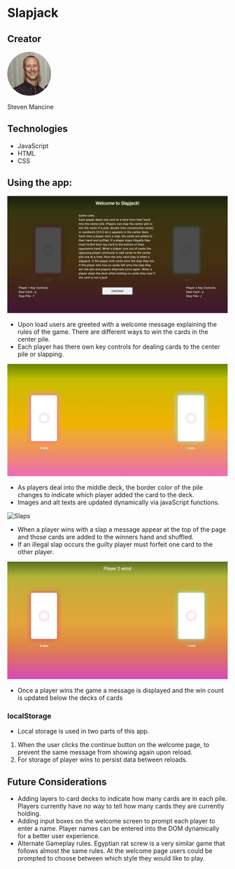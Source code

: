 # Slapjack

## Creator

<a href="https://github.com/itsnameissteven"><img src="assets/readme_images/profile.png" style="width:100px; border-radius: 50%" alt="Steven Mancine" /></a>

Steven Mancine

## Technologies

* JavaScript
* HTML
* CSS

## Using the app:
![Welcome page](assets/readme_images/welcome.png)
* Upon load users are greeted with a welcome message explaining the rules of the game. There are different ways to win the cards in the center pile.
* Each player has there own key controls for dealing cards to the center pile or slapping.

![Color Toggle](assets/readme_images/color_toggle)

* As players deal into the middle deck, the border color of the pile changes to indicate which player added the card to the deck.
* Images and alt texts are updated dynamically via javaScript functions.

![Slaps](assets/readme_images/slaps.gif)

* When a player wins with a slap a message appear at the top of the page and those cards are added to the winners hand and shuffled.
* If an illegal slap occurs the guilty player must forfeit one card to the other player.

![Win Update](assets/readme_images/win-update.png)

* Once a player wins the game a message is displayed and the win count is updated below the decks of cards

### localStorage

* Local storage is used in two parts of this app.
1. When the user clicks the continue button on the welcome page, to prevent the same message from showing again upon reload.
2. For storage of player wins to persist data between reloads.

## Future Considerations

* Adding layers to card decks to indicate how many cards are in each pile. Players currently have no way to tell how many cards they are currently holding.
* Adding input boxes on the welcome screen to prompt each player to enter a name. Player names can be entered into the DOM dynamically for a better user experience.
* Alternate Gameplay rules. Egyptian rat screw is a very similar game that follows almost the same rules. At the welcome page users could be prompted to choose between which style they would like to play.